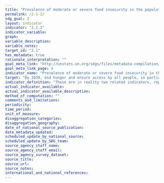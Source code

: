 ```yaml
---
title: "Prevalence of moderate or severe food insecurity in the population, based on the Food Insecurity Experience Scale (FIES)"
permalink: /2-1-2/
sdg_goal: 2
layout: indicator
indicator: "2.1.2"
indicator_variable: 
graph: 
variable_description: 
variable_notes: 
target_id: "2.1"
has_metadata: true
rationale_interpretation: ""
goal_meta_link: "http://unstats.un.org/sdgs/files/metadata-compilation/Metadata-Goal-2.pdf"
goal_meta_link_page: 4
indicator_name: "Prevalence of moderate or severe food insecurity in the population, based on the Food Insecurity Experience Scale (FIES)"
target: "By 2030, end hunger and ensure access by all people, in particular the poor and people in vulnerable situations, including infants, to safe, nutritious and sufficient food all year round."
indicator_definition: "These are in reality two related indicators, representing the percentage of individuals in the national adult population (15 or more years of age) that have experienced moderate or severe levels and severe levels of food insecurity respectively, during the previous year.Severity of food insecurity is defined as the extent to which people have difficulties in accessing food of adequate quality and/or quantity due to lack of money or other resources. Difficulties include also psychological concerns associated with the struggle in accessing food."
actual_indicator_available: 
actual_indicator_available_description: 
method_of_computation: ""
comments_and_limitations: 
periodicity: 
time_period: 
unit_of_measure: 
disaggregation_categories: 
disaggregation_geography: 
date_of_national_source_publication: 
date_metadata_updated: 
scheduled_update_by_national_source: 
scheduled_update_by_SDG_team: 
source_agency_staff_name: 
source_agency_staff_email: 
source_agency_survey_dataset: 
source_title: 
source_url: 
source_notes: 
international_and_national_references: 
---
```


